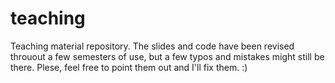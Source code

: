 # teaching
Teaching material repository. The slides and code have been revised throuout a few semesters of use, but a few typos and mistakes might still be there. Plese, feel free to point them out and I'll fix them. :)
